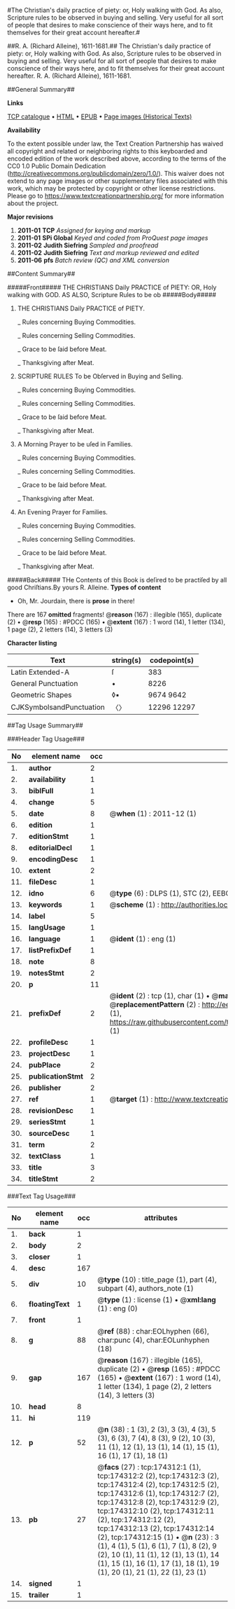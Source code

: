 #The Christian's daily practice of piety: or, Holy walking with God. As also, Scripture rules to be observed in buying and selling. Very useful for all sort of people that desires to make conscience of their ways here, and to fit themselves for their great account hereafter.#

##R. A. (Richard Alleine), 1611-1681.##
The Christian's daily practice of piety: or, Holy walking with God. As also, Scripture rules to be observed in buying and selling. Very useful for all sort of people that desires to make conscience of their ways here, and to fit themselves for their great account hereafter.
R. A. (Richard Alleine), 1611-1681.

##General Summary##

**Links**

[TCP catalogue](http://www.ota.ox.ac.uk/tcp/)  • 
[HTML](http://tei.it.ox.ac.uk/tcp/Texts-HTML/free/B02/B02151.html)  • 
[EPUB](http://tei.it.ox.ac.uk/tcp/Texts-EPUB/free/B02/B02151.epub) • 
[Page images (Historical Texts)](https://historicaltexts.jisc.ac.uk/eebo-47012346e)

**Availability**

To the extent possible under law, the Text Creation Partnership has waived all copyright and related or neighboring rights to this keyboarded and encoded edition of the work described above, according to the terms of the CC0 1.0 Public Domain Dedication (http://creativecommons.org/publicdomain/zero/1.0/). This waiver does not extend to any page images or other supplementary files associated with this work, which may be protected by copyright or other license restrictions. Please go to https://www.textcreationpartnership.org/ for more information about the project.

**Major revisions**

1. __2011-01__ __TCP__ *Assigned for keying and markup*
1. __2011-01__ __SPi Global__ *Keyed and coded from ProQuest page images*
1. __2011-02__ __Judith Siefring__ *Sampled and proofread*
1. __2011-02__ __Judith Siefring__ *Text and markup reviewed and edited*
1. __2011-06__ __pfs__ *Batch review (QC) and XML conversion*

##Content Summary##

#####Front#####
THE CHRISTIANS Daily PRACTICE of PIETY: OR, Holy walking with GOD. AS ALSO,
Scripture Rules to be ob
#####Body#####

1. THE CHRISTIANS Daily PRACTICE of PIETY.

    _ Rules concerning Buying Commodities.

    _ Rules concerning Selling Commodities.

    _ Grace to be ſaid before Meat.

    _ Thanksgiving after Meat.

1. SCRIPTURE RULES To be Obſerved in Buying and Selling.

    _ Rules concerning Buying Commodities.

    _ Rules concerning Selling Commodities.

    _ Grace to be ſaid before Meat.

    _ Thanksgiving after Meat.

1. A Morning Prayer to be uſed in Families.

    _ Rules concerning Buying Commodities.

    _ Rules concerning Selling Commodities.

    _ Grace to be ſaid before Meat.

    _ Thanksgiving after Meat.

1. An Evening Prayer for Families.

    _ Rules concerning Buying Commodities.

    _ Rules concerning Selling Commodities.

    _ Grace to be ſaid before Meat.

    _ Thanksgiving after Meat.

#####Back#####
THe Contents of this Book is deſired to be practiſed by all good Chriſtians.By yours R. Alleine.
**Types of content**

  * Oh, Mr. Jourdain, there is **prose** in there!

There are 167 **omitted** fragments! 
 @__reason__ (167) : illegible (165), duplicate (2)  •  @__resp__ (165) : #PDCC (165)  •  @__extent__ (167) : 1 word (14), 1 letter (134), 1 page (2), 2 letters (14), 3 letters (3)

**Character listing**


|Text|string(s)|codepoint(s)|
|---|---|---|
|Latin Extended-A|ſ|383|
|General Punctuation|•|8226|
|Geometric Shapes|◊▪|9674 9642|
|CJKSymbolsandPunctuation|〈〉|12296 12297|

##Tag Usage Summary##

###Header Tag Usage###

|No|element name|occ|attributes|
|---|---|---|---|
|1.|__author__|2||
|2.|__availability__|1||
|3.|__biblFull__|1||
|4.|__change__|5||
|5.|__date__|8| @__when__ (1) : 2011-12 (1)|
|6.|__edition__|1||
|7.|__editionStmt__|1||
|8.|__editorialDecl__|1||
|9.|__encodingDesc__|1||
|10.|__extent__|2||
|11.|__fileDesc__|1||
|12.|__idno__|6| @__type__ (6) : DLPS (1), STC (2), EEBO-CITATION (1), OCLC (1), VID (1)|
|13.|__keywords__|1| @__scheme__ (1) : http://authorities.loc.gov/ (1)|
|14.|__label__|5||
|15.|__langUsage__|1||
|16.|__language__|1| @__ident__ (1) : eng (1)|
|17.|__listPrefixDef__|1||
|18.|__note__|8||
|19.|__notesStmt__|2||
|20.|__p__|11||
|21.|__prefixDef__|2| @__ident__ (2) : tcp (1), char (1)  •  @__matchPattern__ (2) : ([0-9\-]+):([0-9IVX]+) (1), (.+) (1)  •  @__replacementPattern__ (2) : http://eebo.chadwyck.com/downloadtiff?vid=$1&page=$2 (1), https://raw.githubusercontent.com/textcreationpartnership/Texts/master/tcpchars.xml#$1 (1)|
|22.|__profileDesc__|1||
|23.|__projectDesc__|1||
|24.|__pubPlace__|2||
|25.|__publicationStmt__|2||
|26.|__publisher__|2||
|27.|__ref__|1| @__target__ (1) : http://www.textcreationpartnership.org/docs/. (1)|
|28.|__revisionDesc__|1||
|29.|__seriesStmt__|1||
|30.|__sourceDesc__|1||
|31.|__term__|2||
|32.|__textClass__|1||
|33.|__title__|3||
|34.|__titleStmt__|2||


###Text Tag Usage###

|No|element name|occ|attributes|
|---|---|---|---|
|1.|__back__|1||
|2.|__body__|2||
|3.|__closer__|1||
|4.|__desc__|167||
|5.|__div__|10| @__type__ (10) : title_page (1), part (4), subpart (4), authors_note (1)|
|6.|__floatingText__|1| @__type__ (1) : license (1)  •  @__xml:lang__ (1) : eng (0)|
|7.|__front__|1||
|8.|__g__|88| @__ref__ (88) : char:EOLhyphen (66), char:punc (4), char:EOLunhyphen (18)|
|9.|__gap__|167| @__reason__ (167) : illegible (165), duplicate (2)  •  @__resp__ (165) : #PDCC (165)  •  @__extent__ (167) : 1 word (14), 1 letter (134), 1 page (2), 2 letters (14), 3 letters (3)|
|10.|__head__|8||
|11.|__hi__|119||
|12.|__p__|52| @__n__ (38) : 1 (3), 2 (3), 3 (3), 4 (3), 5 (3), 6 (3), 7 (4), 8 (3), 9 (2), 10 (3), 11 (1), 12 (1), 13 (1), 14 (1), 15 (1), 16 (1), 17 (1), 18 (1)|
|13.|__pb__|27| @__facs__ (27) : tcp:174312:1 (1), tcp:174312:2 (2), tcp:174312:3 (2), tcp:174312:4 (2), tcp:174312:5 (2), tcp:174312:6 (1), tcp:174312:7 (2), tcp:174312:8 (2), tcp:174312:9 (2), tcp:174312:10 (2), tcp:174312:11 (2), tcp:174312:12 (2), tcp:174312:13 (2), tcp:174312:14 (2), tcp:174312:15 (1)  •  @__n__ (23) : 3 (1), 4 (1), 5 (1), 6 (1), 7 (1), 8 (2), 9 (2), 10 (1), 11 (1), 12 (1), 13 (1), 14 (1), 15 (1), 16 (1), 17 (1), 18 (1), 19 (1), 20 (1), 21 (1), 22 (1), 23 (1)|
|14.|__signed__|1||
|15.|__trailer__|1||
